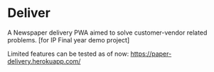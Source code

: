 # Deliver
A Newspaper delivery PWA aimed to solve customer-vendor related problems. [for IP Final year demo project]

Limited features can be tested as of now:
https://paper-delivery.herokuapp.com/
